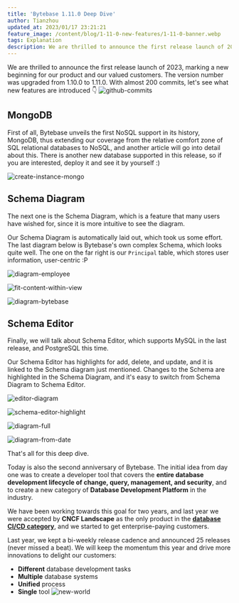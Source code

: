 ```yaml
---
title: 'Bytebase 1.11.0 Deep Dive'
author: Tianzhou
updated_at: 2023/01/17 23:21:21
feature_image: /content/blog/1-11-0-new-features/1-11-0-banner.webp
tags: Explanation
description: We are thrilled to announce the first release launch of 2023, marking a new beginning for our product and our valued customers. The version number was upgraded from 1.10.0 to 1.11.0. - MongoDB - Schema Diagram - Schema Editor.
---
```


We are thrilled to announce the first release launch of 2023, marking a new beginning for our product and our valued customers. The version number was upgraded from 1.10.0 to 1.11.0. With almost 200 commits, let's see what new features are introduced 👇
![github-commits](/content/blog/1-11-0-new-features/github-commits.webp)

## MongoDB

First of all, Bytebase unveils the first NoSQL support in its history, MongoDB, thus extending our coverage from the relative comfort zone of SQL relational databases to NoSQL, and another article will go into detail about this. There is another new database supported in this release, so if you are interested, deploy it and see it by yourself :)

![create-instance-mongo](/content/blog/1-11-0-new-features/create-instance-mongo.webp)

## Schema Diagram

The next one is the Schema Diagram, which is a feature that many users have wished for, since it is more intuitive to see the diagram.

Our Schema Diagram is automatically laid out, which took us some effort. The last diagram below is Bytebase's own complex Schema, which looks quite well. The one on the far right is our `Principal` table, which stores user information, user-centric :P

![diagram-employee](/content/blog/1-11-0-new-features/diagram-employee.webp)

![fit-content-within-view](/content/blog/1-11-0-new-features/fit-content-within-view.webp)

![diagram-bytebase](/content/blog/1-11-0-new-features/diagram-bytebase.webp)

## Schema Editor

Finally, we will talk about Schema Editor, which supports MySQL in the last release, and PostgreSQL this time.

Our Schema Editor has highlights for add, delete, and update, and it is linked to the Schema diagram just mentioned. Changes to the Schema are highlighted in the Schema Diagram, and it's easy to switch from Schema Diagram to Schema Editor.

![editor-diagram](/content/blog/1-11-0-new-features/editor-diagram.webp)

![schema-editor-highlight](/content/blog/1-11-0-new-features/schema-editor-highlight.webp)

![diagram-full](/content/blog/1-11-0-new-features/diagram-full.webp)

![diagram-from-date](/content/blog/1-11-0-new-features/diagram-from-date.webp)

That's all for this deep dive.

Today is also the second anniversary of Bytebase. The initial idea from day one was to create a developer tool that covers the **entire database development lifecycle of change, query, management, and security**, and to create a new category of **Database Development Platform** in the industry.

We have been working towards this goal for two years, and last year we were accepted by **CNCF Landscape** as the only product in the [**database CI/CD category**](https://landscape.cncf.io/?selected=bytebase), and we started to get enterprise-paying customers.

Last year, we kept a bi-weekly release cadence and announced 25 releases (never missed a beat). We will keep the momentum this year and drive more innovations to delight our customers:

- **Different** database development tasks
- **Multiple** database systems
- **Unified** process
- **Single** tool
  ![new-world](/content/blog/1-11-0-new-features/new-world.webp)
